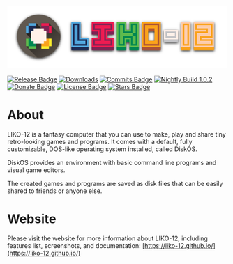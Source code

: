 ![LIKO-12](https://github.com/LIKO-12/Extras/raw/master/Readme-Screenshots/Header_Logo.png)

[![Release Badge](https://img.shields.io/github/release/LIKO-12/LIKO-12/all.svg)](https://github.com/LIKO-12/LIKO-12/releases)
[![Downloads](https://img.shields.io/github/downloads/LIKO-12/LIKO-12/total.svg)](https://github.com/LIKO-12/LIKO-12/releases)
[![Commits Badge](https://img.shields.io/github/commits-since/LIKO-12/LIKO-12/latest.svg)](https://github.com/LIKO-12/LIKO-12/commits/master)
[![Nightly Build 1.0.2](https://img.shields.io/badge/nightly_builds-v1.0.2-orange.svg)](https://liko-12.github.io/Nightly/)
[![Donate Badge](https://img.shields.io/badge/%24-Donate-ff69b4.svg)](https://liko-12.github.io/#/Donate)
[![License Badge](https://img.shields.io/badge/License-MIT-blue.svg)](?id=license)
[![Stars Badge](https://img.shields.io/github/stars/LIKO-12/LIKO-12.svg?style=flat&label=Stars)](https://github.com/LIKO-12/LIKO-12)

# About

LIKO-12 is a fantasy computer that you can use to make, play and share tiny retro-looking games and programs. It comes
with a default, fully customizable, DOS-like operating system installed, called DiskOS.

DiskOS provides an environment with basic command line programs and visual game editors.

The created games and programs are saved as disk files that can be easily shared to friends or anyone else.

# Website

Please visit the website for more information about LIKO-12, including features list, screenshots, and documentation: [https://liko-12.github.io/](https://liko-12.github.io/)
